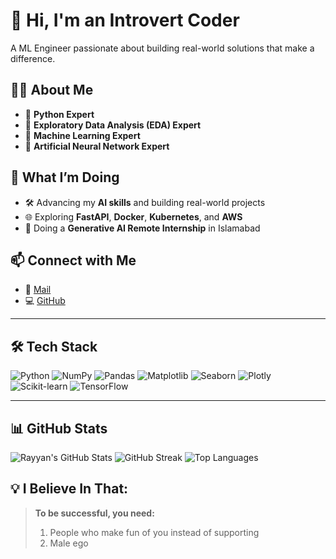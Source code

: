 # 👋 Hi, I'm an Introvert Coder

A ML Engineer passionate about building real-world solutions that make a difference.

## 👨‍💻 About Me

- 🔹 **Python Expert**
- 🔹 **Exploratory Data Analysis (EDA) Expert**
- 🔹 **Machine Learning Expert**  
- 🔹 **Artificial Neural Network Expert**  

## 🚀 What I’m Doing

- 🛠️ Advancing my **AI skills** and building real-world projects
- 🌐 Exploring **FastAPI**, **Docker**, **Kubernetes**, and **AWS**
- 🧠 Doing a **Generative AI Remote Internship** in Islamabad

## 📫 Connect with Me

- 📧 [Mail](introverthacker@proton.me)
- 💻 [GitHub](https://github.com/introverthacker11)

---

## 🛠️ Tech Stack

![Python](https://img.shields.io/badge/Python-3776AB?style=for-the-badge&logo=python&logoColor=white)
![NumPy](https://img.shields.io/badge/NumPy-013243?style=for-the-badge&logo=numpy&logoColor=white)
![Pandas](https://img.shields.io/badge/Pandas-150458?style=for-the-badge&logo=pandas&logoColor=white)
![Matplotlib](https://img.shields.io/badge/Matplotlib-003566?style=for-the-badge&logo=matplotlib&logoColor=white)
![Seaborn](https://img.shields.io/badge/Seaborn-4B8BBE?style=for-the-badge&logo=python&logoColor=white)
![Plotly](https://img.shields.io/badge/Plotly-3F4F75?style=for-the-badge&logo=plotly&logoColor=white)
![Scikit-learn](https://img.shields.io/badge/Scikit--learn-F7931E?style=for-the-badge&logo=scikitlearn&logoColor=white)
![TensorFlow](https://img.shields.io/badge/TensorFlow-FF6F00?style=for-the-badge&logo=tensorflow&logoColor=white)

---

## 📊 GitHub Stats

![Rayyan's GitHub Stats](https://github-readme-stats.vercel.app/api?username=introverthacker11&show_icons=true&theme=radical)
![GitHub Streak](https://streak-stats.demolab.com?user=introverthacker11&theme=radical)
![Top Languages](https://github-readme-stats.vercel.app/api/top-langs/?username=introverthacker11&layout=compact&theme=radical)

## 💡 I Believe In That:

> **To be successful, you need:**
> 1. People who make fun of you instead of supporting
> 2. Male ego

